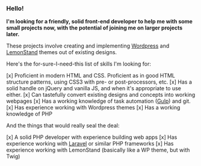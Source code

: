 ### Hello!

**I'm looking for a friendly, solid front-end developer to help me with some small projects now, with the potential of joining me on larger projects later.**

These projects involve creating and implementing [Wordpress](http://wordpress.org) and [LemonStand](http://lemonstand.com) themes out of existing designs.

Here's the for-sure-I-need-this list of skills I'm looking for:

[x] Proficient in modern HTML and CSS. Proficient as in good HTML structure patterns, using CSS3 with pre- or post-processors, etc.
[x] Has a solid handle on jQuery and vanilla JS, and when it's appropriate to use either.
[x] Can tastefully convert existing designs and concepts into working webpages
[x] Has a working knowledge of task automation ([Gulp](http://gulpjs.com)) and git.
[x] Has experience working with Wordpress themes
[x] Has a working knowledge of PHP

And the things that would really seal the deal:

[x] A solid PHP developer with experience building web apps
[x] Has experience working with [Laravel](http://laravel.com/) or similar PHP frameworks
[x] Has experience working with LemonStand (basically like a WP theme, but with Twig)